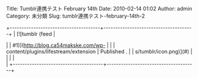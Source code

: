 Title: Tumblr連携テスト February 14th
Date: 2010-02-14 01:02
Author: admin
Category: 未分類
Slug: tumblr連携テスト-february-14th-2

+--------------------------------------+--------------------------------------+
| [![tumblr (feed                      | <div class="lifestream_label">       |
| \#1)](http://blog.ca54makske.com/wp- |                                      |
| content/plugins/lifestream/extension | Published []().                      |
| s/tumblr/icon.png)](#)               |                                      |
|                                      | </div>                               |
+--------------------------------------+--------------------------------------+


